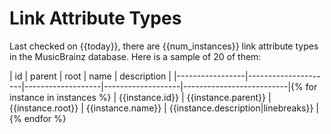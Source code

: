 Link Attribute Types
====================

Last checked on {{today}}, there are {{num_instances}} link attribute types in the MusicBrainz database. Here is a
sample of 20 of them:

| id              | parent              | root              | name              |  description             |
|-----------------|---------------------|-------------------|-------------------|--------------------------|{% for instance in instances %}
| {{instance.id}} | {{instance.parent}} | {{instance.root}} | {{instance.name}} | {{instance.description|linebreaks}} |{% endfor %}
